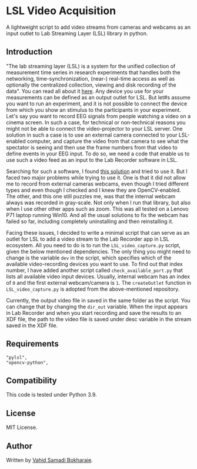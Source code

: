 LSL Video Acquisition
=====================
A lightweight script to add video streams from cameras and webcams as an input outlet to Lab Streaming Layer (LSL) library in python. 

Introduction
-------------
"The lab streaming layer (LSL) is a system for the unified collection of measurement time series in research experiments that handles both the networking, time-synchronization, (near-) real-time access as well as optionally the centralized collection, viewing and disk recording of the data". You can read all about it [here](https://labstreaminglayer.readthedocs.io/info/intro.html). Any device you use for your measurements can be defined as an output outlet for LSL. But let#s assume you want to run an experiment, and it is not possible to connect the device from which you show an stimulus to the participants in your experiment. Let's say you want to record EEG signals from people watching a video on a cinema screen. In such a case, for technical or non-technical reasons you might not be able to connect the video-projector to your LSL server. One solution in such a case is to use an external camera connected to your LSL-enabled computer, and capture the video from that camera to see what the spectator is seeing and then use the frame numbers from that video to define events in your EEG input. To do so, we need a code that enable us to use such a video feed as an input to the Lab Recorder software in LSL. 

Searching for such a software, I found [this solution](https://bitbucket.org/neatlabs/videoacq/src/master/) and tried to use it. But I faced two major problems while trying to use it. One is that it did not allow me to record from external cameras webcams, even though I tried different types and even though I checked and I knew they are OpenCV-enabled. The other, and this one still puzzles me, was that the internal webcam always was recorded in gray-scale. Not only when I run that library, but also when I use other other apps such as zoom. This was all tested on a Lenovo P71 laptop running Win10. And all the usual solutions to fix the webcam has failed so far, including completely uninstalling and then reinstalling it. 

Facing these issues, I decided to write a minimal script that can serve as an outlet for LSL to add a video stream to the Lab Recorder app in LSL ecosystem. All you need to do is to run the `LSL_video_capture.py` script, given the below mentioned dependencies. The only thing you might need to change is the variable `dev` in the script, which specifies which of the available video-recording devices you want to use. To find out that index number, I have added another script called `check_available_port.py` that lists all available video input devices. Usually, internal webcam has an index of `0` and the first external webcam/camera is `1`. The `createOutlet` function in `LSL_video_capture.py` is adopted from the above-mentioned repository.

Currently, the output video file in saved in the same folder as the script. You can change that by changing the `dir_out` variable. When the input appears in Lab Recorder and when you start recording and save the results to an XDF file, the path to the video file is saved under desc variable in the stream saved in the XDF file. 


Requirements
------------

 	"pylsl",
	"opencv-python",

  
Compatibility
-------------

This code is tested under Python 3.9.

License
-------
MIT License.


Author
-------

Written by [Vahid Samadi Bokharaie](https://www.vahid-sb.com).
